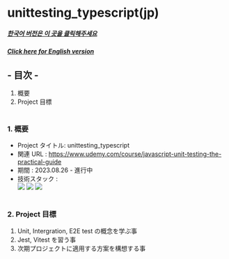 # unittesting_typescript(jp)

##### [한국어 버전은 이 곳을 클릭해주세요](README.md)

##### [Click here for English version](README_EN.md)

## - 目次 -

1. 概要
2. Project 目標
   </br>
   </br>

### 1. 概要

- Project タイトル: unittesting_typescript
- 関連 URL : https://www.udemy.com/course/javascript-unit-testing-the-practical-guide
- 期間 : 2023.08.26 - 進行中
- 技術スタック : </br>
  <img src="https://img.shields.io/badge/vitest-6E9F18?style=for-the-badge&logo=vitest&logoColor=white"> <img src="https://img.shields.io/badge/typescript-3178C6?style=for-the-badge&logo=typescript&logoColor=white"> <img src="https://img.shields.io/badge/Javascript-F7DF1E?style=for-the-badge&logo=Javascript&logoColor=white">
  </br>
  </br>

### 2. Project 目標

1. Unit, Intergration, E2E test の概念を学ぶ事
2. Jest, Vitest を習う事
3. 次期プロジェクトに適用する方案を構想する事
   </br>
   </br>
